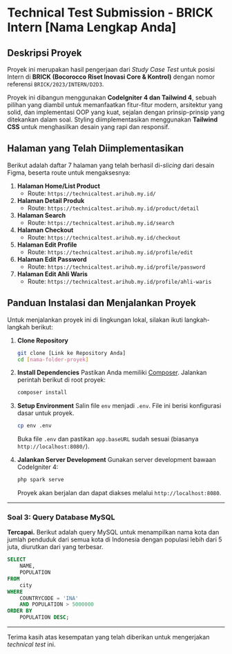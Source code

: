 # Technical Test Submission - BRICK Intern [Nama Lengkap Anda]

## Deskripsi Proyek

Proyek ini merupakan hasil pengerjaan dari *Study Case Test* untuk posisi Intern di **BRICK (Bocorocco Riset Inovasi Core & Kontrol)** dengan nomor referensi `BRICK/2023/INTERN/D2D3`.

Proyek ini dibangun menggunakan **CodeIgniter 4 dan Tailwind 4**, sebuah pilihan yang diambil untuk memanfaatkan fitur-fitur modern, arsitektur yang solid, dan implementasi OOP yang kuat, sejalan dengan prinsip-prinsip yang ditekankan dalam soal. Styling diimplementasikan menggunakan **Tailwind CSS** untuk menghasilkan desain yang rapi dan responsif.

## Halaman yang Telah Diimplementasikan

Berikut adalah daftar 7 halaman yang telah berhasil di-*slicing* dari desain Figma, beserta route untuk mengaksesnya:

1.  **Halaman Home/List Product**
    -   Route: `https://technicaltest.arihub.my.id/`
2.  **Halaman Detail Produk**
    -   Route: `https://technicaltest.arihub.my.id/product/detail`
3.  **Halaman Search**
    -   Route: `https://technicaltest.arihub.my.id/search`
4.  **Halaman Checkout**
    -   Route: `https://technicaltest.arihub.my.id/checkout`
5.  **Halaman Edit Profile**
    -   Route: `https://technicaltest.arihub.my.id/profile/edit`
6.  **Halaman Edit Password**
    -   Route: `https://technicaltest.arihub.my.id/profile/password`
7.  **Halaman Edit Ahli Waris**
    -   Route: `https://technicaltest.arihub.my.id/profile/ahli-waris`

## Panduan Instalasi dan Menjalankan Proyek

Untuk menjalankan proyek ini di lingkungan lokal, silakan ikuti langkah-langkah berikut:

1.  **Clone Repository**
    ```bash
    git clone [Link ke Repository Anda]
    cd [nama-folder-proyek]
    ```

2.  **Install Dependencies**
    Pastikan Anda memiliki [Composer](https://getcomposer.org/). Jalankan perintah berikut di root proyek:
    ```bash
    composer install
    ```

3.  **Setup Environment**
    Salin file `env` menjadi `.env`. File ini berisi konfigurasi dasar untuk proyek.
    ```bash
    cp env .env
    ```
    Buka file `.env` dan pastikan `app.baseURL` sudah sesuai (biasanya `http://localhost:8080/`).

4.  **Jalankan Server Development**
    Gunakan server development bawaan CodeIgniter 4:
    ```bash
    php spark serve
    ```
    Proyek akan berjalan dan dapat diakses melalui `http://localhost:8080`.

---

### Soal 3: Query Database MySQL

**Tercapai.** Berikut adalah query MySQL untuk menampilkan nama kota dan jumlah penduduk dari semua kota di Indonesia dengan populasi lebih dari 5 juta, diurutkan dari yang terbesar.

```sql
SELECT 
    NAME, 
    POPULATION 
FROM 
    city 
WHERE 
    COUNTRYCODE = 'INA' 
    AND POPULATION > 5000000 
ORDER BY 
    POPULATION DESC;
```

---

Terima kasih atas kesempatan yang telah diberikan untuk mengerjakan *technical test* ini.
